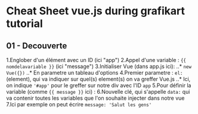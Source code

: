 # Cheat Sheet vue.js during grafikart tutorial

## 01 - Decouverte

1.Englober d'un élément avec un ID (ici "app")
2.Appel d'une variable : `{{ nomdelavariable }}` (ici "message")
3.Initialiser Vue (dans app.js ici):
..* `new Vue({})`
..* En parametre un tableau d'options
4.Premier parametre : `el:` (element), qui va indiquer sur quel(s) element(s) on va greffer Vue.js
..* Ici, on indique `'#app'` pour le greffer sur notre div avec l'ID `app`
5.Pour définir la variable (comme `{{ message }}` ici) :
6.Nouvelle clé, qui s'appelle `data:` qui va contenir toutes les variables que l'on souhaite injecter dans notre vue
7.Ici par exemple on peut écrire `message: 'Salut les gens'`  
